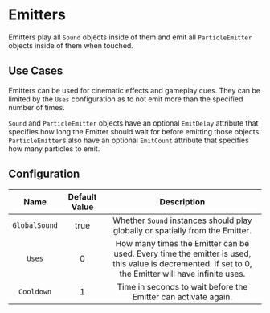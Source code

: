 # Emitters

Emitters play all `Sound` objects inside of them and emit all `ParticleEmitter` objects inside of them when touched.

## Use Cases

Emitters can be used for cinematic effects and gameplay cues. They can be limited by the
`Uses` configuration as to not emit more than the specified number of times.

`Sound` and `ParticleEmitter` objects have an optional `EmitDelay` attribute that specifies how long the Emitter should wait for before emitting those objects. `ParticleEmitter`s also have an optional `EmitCount` attribute that specifies how many particles to emit.

## Configuration

| Name | Default Value | Description
|:-----:|:-----:|:-----:
| `GlobalSound` | true | Whether `Sound` instances should play globally or spatially from the Emitter.
| `Uses` | 0 | How many times the Emitter can be used. Every time the emitter is used, this value is decremented. If set to 0, the Emitter will have infinite uses.
| `Cooldown` | 1 | Time in seconds to wait before the Emitter can activate again.
